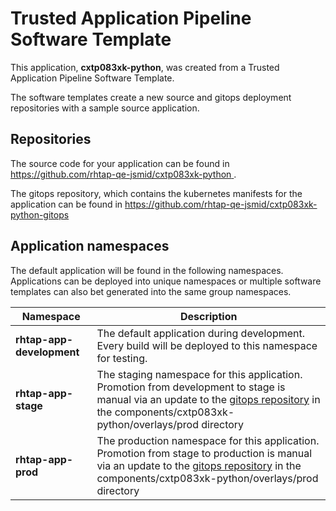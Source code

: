 # Trusted Application Pipeline Software Template

This application, **cxtp083xk-python**, was created from a Trusted Application Pipeline Software Template.

The software templates create a new source and gitops deployment repositories with a sample source application. 

## Repositories

The source code for your application can be found in [https://github.com/rhtap-qe-jsmid/cxtp083xk-python ](https://github.com/rhtap-qe-jsmid/cxtp083xk-python ).
 
The gitops repository, which contains the kubernetes manifests for the application can be found in 
[https://github.com/rhtap-qe-jsmid/cxtp083xk-python-gitops ](https://github.com/rhtap-qe-jsmid/cxtp083xk-python-gitops ) 

## Application namespaces 

The default application will be found in the following namespaces. Applications can be deployed into unique namespaces or multiple software templates can also bet generated into the same group namespaces.  

|  Namespace   |  Description   |  
| -------- | -------- |   
| **rhtap-app-development** | The default application during development. Every build will be deployed to this namespace for testing. | 
| **rhtap-app-stage** | The staging namespace for this application. Promotion from development to stage is manual via an update to the [gitops repository](https://github.com/rhtap-qe-jsmid/cxtp083xk-python-gitops ) in the components/cxtp083xk-python/overlays/prod directory |  
| **rhtap-app-prod** | The production namespace for this application. Promotion from stage to production is manual via an update to the [gitops repository](https://github.com/rhtap-qe-jsmid/cxtp083xk-python-gitops ) in the components/cxtp083xk-python/overlays/prod directory | 